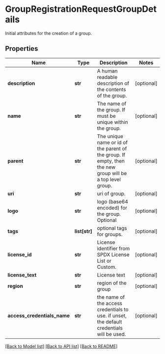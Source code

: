 # GroupRegistrationRequestGroupDetails

Initial attributes for the creation of a group.

## Properties

| Name                        | Type          | Description                                                                                               | Notes      |
| --------------------------- | ------------- | --------------------------------------------------------------------------------------------------------- | ---------- |
| **description**             | **str**       | A human readable description of the contents of the group.                                                | [optional] |
| **name**                    | **str**       | The name of the group. If must be unique within the group.                                                | [optional] |
| **parent**                  | **str**       | The unique name or id of the parent of the group. If empty, then the new group will be a top level group. | [optional] |
| **uri**                     | **str**       | uri of group.                                                                                             | [optional] |
| **logo**                    | **str**       | logo (base64 encoded) for the group. Optional                                                             | [optional] |
| **tags**                    | **list[str]** | optional tags for groups.                                                                                 | [optional] |
| **license_id**              | **str**       | License identifier from SPDX License List or Custom.                                                      | [optional] |
| **license_text**            | **str**       | License text                                                                                              | [optional] |
| **region**                  | **str**       | region of the group                                                                                       | [optional] |
| **access_credentials_name** | **str**       | the name of the access credentials to use. if unset, the default credentials will be used.                | [optional] |

[[Back to Model list]](../README.md#documentation-for-models) [[Back to API list]](../README.md#documentation-for-api-endpoints) [[Back to README]](../README.md)
